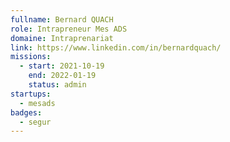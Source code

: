 ```yaml
---
fullname: Bernard QUACH
role: Intrapreneur Mes ADS
domaine: Intraprenariat
link: https://www.linkedin.com/in/bernardquach/
missions:
  - start: 2021-10-19
    end: 2022-01-19
    status: admin
startups:
  - mesads
badges:
  - segur
---
```


